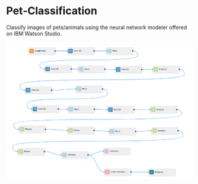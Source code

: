# Pet-Classification 

Classify images of pets/animals using the neural network modeler offered on IBM Watson Studio. 

<img src = "https://github.com/anchalbhalla/Pet-Classification/blob/master/neural-network-flow.PNG">
